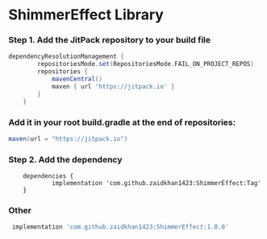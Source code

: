 # ShimmerEffect Library #

### Step 1. Add the JitPack repository to your build file ###
```gradle
dependencyResolutionManagement {
		repositoriesMode.set(RepositoriesMode.FAIL_ON_PROJECT_REPOS)
		repositories {
			mavenCentral()
			maven { url 'https://jitpack.io' }
		}
	}
 ```

### Add it in your root build.gradle at the end of repositories: ###
```gradle
maven(url = "https://jitpack.io")
```

### Step 2. Add the dependency ###
```gradel
	dependencies {
	        implementation 'com.github.zaidkhan1423:ShimmerEffect:Tag'
	}
```
### Other ###
```gradle
 implementation 'com.github.zaidkhan1423:ShimmerEffect:1.0.0'
```
